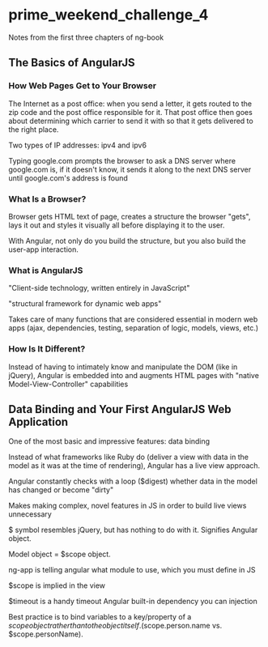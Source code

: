 # prime_weekend_challenge_4
Notes from the first three chapters of ng-book

## The Basics of AngularJS

### How Web Pages Get to Your Browser

The Internet as a post office: when you send a letter, it gets routed to the zip code and the post office responsible for it. That post office then goes about determining which carrier to send it with so that it gets delivered to the right place.

Two types of IP addresses: ipv4 and ipv6

Typing google.com prompts the browser to ask a DNS server where google.com is, if it doesn't know, it sends it along to the next DNS server until google.com's address is found

### What Is a Browser?

Browser gets HTML text of page, creates a structure the browser "gets", lays it out and styles it visually all before displaying it to the user.

With Angular, not only do you build the structure, but you also build the user-app interaction.

### What is AngularJS

"Client-side technology, written entirely in JavaScript"

"structural framework for dynamic web apps"

Takes care of many functions that are considered essential in modern web apps (ajax, dependencies, testing, separation of logic, models, views, etc.)

### How Is It Different?

Instead of having to intimately know and manipulate the DOM (like in jQuery), Angular is embedded into and augments HTML pages with "native Model-View-Controller" capabilities

## Data Binding and Your First AngularJS Web Application

One of the most basic and impressive features: data binding

Instead of what frameworks like Ruby do (deliver a view with data in the model as it was at the time of rendering), Angular has a live view approach.

Angular constantly checks with a loop ($digest) whether data in the model has changed or become "dirty"

Makes making complex, novel features in JS in order to build live views unnecessary

$ symbol resembles jQuery, but has nothing to do with it. Signifies Angular object.

Model object = $scope object.

ng-app is telling angular what module to use, which you must define in JS

$scope is implied in the view

$timeout is a handy timeout Angular built-in dependency you can injection

Best practice is to bind variables to a key/property of a $scope object rather than to the object itself. ($scope.person.name vs. $scope.personName).
